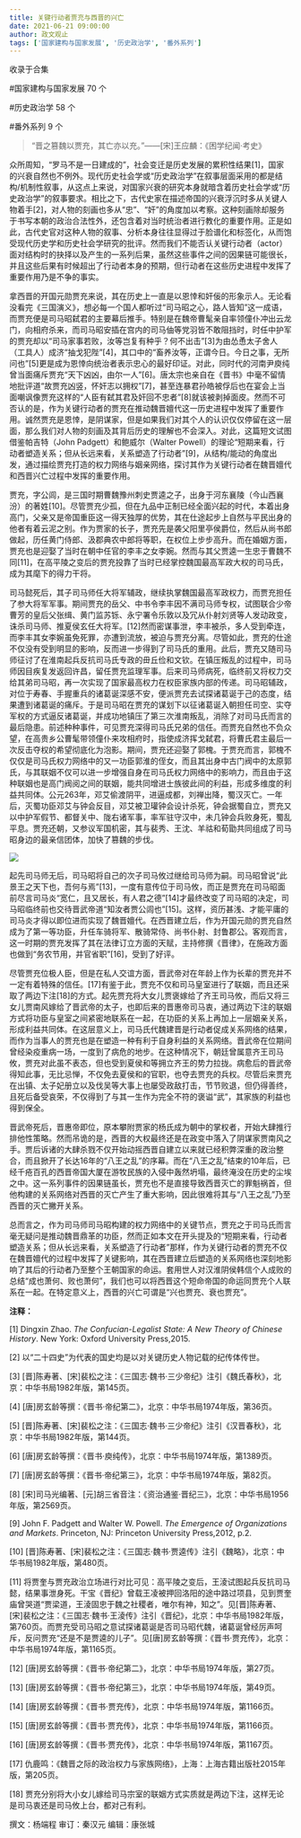 ```yaml
---
title: 关键行动者贾充与西晋的兴亡
date: 2021-06-21 09:00:00
author: 政文观止
tags: ['国家建构与国家发展', '历史政治学', '番外系列']
---
```



收录于合集

#国家建构与国家发展 70 个

#历史政治学 58 个

#番外系列 9 个

> “晋之篡魏以贾充，其亡亦以充。”——[宋]王应麟：《困学纪闻·考史》

众所周知，“罗马不是一日建成的”，社会变迁是历史发展的累积性结果[1]，国家的兴衰自然也不例外。现代历史社会学或“历史政治学”在叙事层面采用的都是结构/机制性叙事，从这点上来说，对国家兴衰的研究本身就暗含着历史社会学或“历史政治学”的叙事要求。相比之下，古代史家在描述帝国的兴衰浮沉时多从关键人物着手[2]，对人物的刻画也多从“忠”、“奸”的角度加以考察。这种刻画除却服务于书写本朝的政治合法性外，还包含着对当时统治者进行教化的重要作用。正是如此，古代史官对这种人物的叙事、分析本身往往显得过于脸谱化和标签化，从而饱受现代历史学和历史社会学研究的批评。然而我们不能否认关键行动者（actor）面对结构时的抉择以及产生的一系列后果，虽然这些事件之间的因果链可能很长，并且这些后果有时候超出了行动者本身的预期，但行动者在这些历史进程中发挥了重要作用乃是不争的事实。  

  

拿西晋的开国元勋贾充来说，其在历史上一直是以恩悻和奸佞的形象示人。无论看没看完《三国演义》，想必每一个国人都听过“司马昭之心，路人皆知”这一成语，而贾充便是司马昭弑君的主要幕后推手。特别是在魏帝曹髦亲自率领僮仆冲出云龙门，向相府杀来，而司马昭安插在宫内的司马伷等党羽皆不敢阻挡时，时任中护军的贾充却以“司马家事若败，汝等岂复有种乎？何不出击”[3]为由怂恿太子舍人（工具人）成济“抽戈犯陛”[4]，其口中的“畜养汝等，正谓今日。今日之事，无所问也”[5]更是成为恩悻向统治者表示忠心的最好印证。对此，同时代的河南尹庾纯曾当面痛斥贾充“天下凶凶，由尔一人”[6]。唐太宗也亲自在《晋书》中毫不留情地批评道“故贾充凶竖，怀奸志以拥权”[7]，甚至连暴君孙皓被俘后也在宴会上当面嘲讽像贾充这样的“人臣有弑其君及奸回不忠者”[8]就该被剥掉面皮。然而不可否认的是，作为关键行动者的贾充在推动魏晋嬗代这一历史进程中发挥了重要作用。诚然贾充是恩悻，是阴谋家，但是如果我们对其个人的认识仅仅停留在这一层面，那么我们对人物的刻画及其背后历史的理解也不会深入。对此，这篇短文试图借鉴帕吉特（John
Padgett）和鲍威尔（Walter
Powell）的理论“短期来看，行动者塑造关系；但从长远来看，关系塑造了行动者”[9]，从结构/能动的角度出发，通过描绘贾充打造的权力网络与姻亲网络，探讨其作为关键行动者在魏晋嬗代和西晋兴亡过程中发挥的重要作用。

  

贾充，字公闾，是三国时期曹魏豫州刺史贾逵之子，出身于河东襄陵（今山西襄汾）的著姓[10]。尽管贾充少孤，但在九品中正制已经全面兴起的时代，本着出身高门，父亲又是帝国重臣这一得天独厚的优势，其在仕途起步上自然与平民出身的他者有着云泥之别。作为贾家的长子，贾充先是袭父阳里亭侯爵位，然后从尚书郎做起，历任黄门侍郎、汲郡典农中郎将等职，在权位上步步高升。而在婚姻方面，贾充也是迎娶了当时在朝中任官的李丰之女李婉。然而与其父贾逵一生忠于曹魏不同[11]，在高平陵之变后的贾充投靠了当时已经掌控魏国最高军政大权的司马氏，成为其麾下的得力干将。

  

司马懿死后，其子司马师任大将军辅政，继续执掌魏国最高军政权力，而贾充担任了参大将军军事。期间贾充的岳父、中书令李丰因不满司马师专权，试图联合少帝曹芳的皇后父张缉、黄门监苏铄、永宁署令乐敦以及冗从仆射刘贤等人发动政变，诛杀司马师、推夏侯玄任大将军。[12]然而密谋事泄，李丰被杀，多人受到牵连，而李丰其女李婉虽免死罪，亦遭到流放，被迫与贾充分离。尽管如此，贾充的仕途不仅没有受到明显的影响，反而进一步得到了司马氏的重用。此后，贾充又随司马师征讨了在淮南起兵反抗司马氏专政的毌丘俭和文钦。在镇压叛乱的过程中，司马师因目疾复发返回许昌，留任贾充监理军事。后来司马师病死，临终前又将权力交给其弟司马昭，再一次实现了国家最高权力在权臣家族内部的传递。司马昭辅政，对位于寿春、手握重兵的诸葛诞深感不安，便派贾充去试探诸葛诞于己的态度，结果遭到诸葛诞的痛斥。于是司马昭在贾充的谋划下以征诸葛诞入朝担任司空、实夺军权的方式逼反诸葛诞，并成功地镇压了第三次淮南叛乱，消除了对司马氏而言的最后隐患。前述种种事件，可见贾充深得司马氏兄弟的信任。而贾充自然也不负众望，在高贵乡公曹髦带领僮仆来攻相府时，指使成济挥戈弑君，将曹氏君主最后一次反击夺权的希望彻底化为泡影。期间，贾充还迎娶了郭槐。于贾充而言，郭槐不仅仅是司马氏权力网络中的又一功臣郭淮的侄女，而且其出身中古门阀中的太原郭氏，与其联姻不仅可以进一步增强自身在司马氏权力网络中的影响力，而且由于这种联姻也是高门阀阅之间的联姻，能共同增进士族彼此间的利益，形成多维度的利益共同体。公元263年，邓艾偷渡阴平，进逼成都，刘禅出降，蜀汉灭亡。一年后，灭蜀功臣邓艾与钟会反目，邓艾被卫瓘钟会设计杀死，钟会据蜀自立，贾充又以中护军假节、都督关中、陇右诸军事，率军驻守汉中，未几钟会兵败身死，蜀乱平息。贾充还朝，又参议军国机密，其与裴秀、王沈、羊祜和荀勖共同组成了司马昭身边的最亲信团体，加快了篡魏的步伐。

![](/images/98/2.jpeg)

起先司马师无后，司马昭将自己的次子司马攸过继给司马师为嗣。司马昭曾说“此景王之天下也，吾何与焉”[13]，一度有意传位于司马攸，而正是贾充在司马昭面前尽言司马炎“宽仁，且又居长，有人君之德”[14]才最终改变了司马昭的决定，司马昭临终前也交待晋武帝道“知汝者贾公闾也”[15]。这样，资历甚浅、才能平庸的司马炎才得以即位进而实现了魏晋嬗代。在西晋建立后，作为开国元勋的贾充自然成为了第一等功臣，升任车骑将军、散骑常侍、尚书仆射、封鲁郡公。客观而言，这一时期的贾充发挥了其在法律订立方面的天赋，主持修撰《晋律》，在施政方面也做到“务农节用，并官省职”[16]，受到了好评。

  

尽管贾充位极人臣，但是在私人交谊方面，晋武帝对在年龄上作为长辈的贾充并不一定有着特殊的信任。[17]有鉴于此，贾充不仅和司马皇室进行了联姻，而且还采取了两边下注[18]的方式。起先贾充将大女儿贾褒嫁给了齐王司马攸，而后又将三女儿贾南风嫁给了晋武帝的太子，也即后来的晋惠帝司马衷，通过两边下注的联姻方式将功臣与皇室之间紧密地联系在一起，在功臣的关系上再加上一层姻亲关系，形成利益共同体。在这层意义上，司马氏代魏建晋是行动者促成关系网络的结果，而作为当事人的贾充也是在塑造一种有利于自身利益的关系网络。晋武帝在位期间曾经染疫重病一场，一度到了病危的地步。在这种情况下，朝廷曾属意齐王司马攸，贾充对此虽不表态，但也受到夏侯和等拥立齐王的势力拉拢。病愈后的晋武帝得知此事，无比忌惮，不仅免去夏侯和的官职，也夺去贾充的兵权。尽管后来贾充在出镇、太子妃册立以及伐吴等大事上也屡受政敌打击，节节败退，但仍得善终，且死后备受哀荣，不仅得到了与其一生作为完全不符的褒谥“武”，其家族的利益也得到保全。

  

晋武帝死后，晋惠帝即位，原本攀附贾家的杨氏成为朝中的掌权者，开始大肆推行排他性策略。然而吊诡的是，西晋的大权最终还是在政变中落入了阴谋家贾南风之手。贾后诉诸的大肆杀戮不仅开始动摇西晋自建立以来就已经积弊深重的政治整合，而且掀开了长达16年的“八王之乱”的序幕。而在“八王之乱”结束的10年后，已经千疮百孔的西晋帝国大厦在游牧民族的入侵中轰然坍塌，最终淹没在历史的尘埃之中。这一系列事件的因果链虽长，贾充也不是直接导致西晋灭亡的罪魁祸首，但他构建的关系网络对西晋的灭亡产生了重大影响，因此很难将其与“八王之乱”乃至西晋的灭亡撇开关系。

  

总而言之，作为司马师司马昭构建的权力网络中的关键节点，贾充之于司马氏而言毫无疑问是推动魏晋鼎革的功臣，然而正如本文在开头提及的“短期来看，行动者塑造关系；但从长远来看，关系塑造了行动者”那样，作为关键行动者的贾充不仅在魏晋嬗代的过程中发挥了关键影响，其在西晋建立后塑造的关系网络也深刻地影响了其后的行动者乃至整个王朝国家的命运。套用世人对汉淮阴侯韩信个人成败的总结“成也萧何、败也萧何”，我们也可以将西晋这个短命帝国的命运同贾充个人联系在一起。在特定意义上，西晋的兴亡可谓是“兴也贾充、衰也贾充”。

  

 **注释：**

[1] Dingxin Zhao. _The Confucian-Legalist State: A New Theory of Chinese
History_. New York: Oxford University Press,2015.

[2] 以“二十四史”为代表的国史均是以对关键历史人物记载的纪传体传世。

[3] [晋]陈寿著、[宋]裴松之注：《三国志·魏书·三少帝纪》注引《魏氏春秋》，北京：中华书局1982年版，第145页。

[4] [唐]房玄龄等撰：《晋书·帝纪第二》，北京：中华书局1974年版，第36页。

[5] [晋]陈寿著、[宋]裴松之注：《三国志·魏书·三少帝纪》注引《汉晋春秋》，北京：中华书局1982年版，第144页。

[6] [唐]房玄龄等撰：《晋书·庾纯传》，北京：中华书局1974年版，第1389页。

[7] [唐]房玄龄等撰：《晋书·帝纪第三》，北京：中华书局1974年版，第82页。

[8] [宋]司马光编著、[元]胡三省音注：《资治通鉴·晋纪三》，北京：中华书局1956年版，第2569页。

[9] John F. Padgett and Walter W. Powell. _The Emergence of Organizations and
Markets_. Princeton, NJ: Princeton University Press,2012, p.2.

[10] [晋]陈寿著、[宋]裴松之注：《三国志·魏书·贾逵传》注引《魏略》，北京：中华书局1982年版，第480页。

[11]
将贾奎与贾充政治立场进行对比可见：高平陵之变后，王淩试图起兵反抗司马懿，结果事泄身死。干宝《晋纪》曾载王凌被押回洛阳的途中路过项县，见到贾奎庙曾哭道“贾梁道，王淩固忠于魏之社稷者，唯尔有神，知之”。见[晋]陈寿著、[宋]裴松之注：《三国志·魏书·王淩传》注引《晋纪》，北京：中华书局1982年版，第760页。而贾充受司马昭之意试探诸葛诞是否司马昭代魏，诸葛诞曾经厉声呵斥，反问贾充“还是不是贾逵的儿子”。见[唐]房玄龄等撰：《晋书·贾充传》，北京：中华书局1974年版，第1165页。

[12] [唐]房玄龄等撰：《晋书·帝纪第二》，北京：中华书局1974年版，第27页。

[13] [唐]房玄龄等撰：《晋书·帝纪第三》，北京：中华书局1974年版，第49页。

[14] [唐]房玄龄等撰：《晋书·贾充传》，北京：中华书局1974年版，第1166页。

[15] [唐]房玄龄等撰：《晋书·贾充传》，北京：中华书局1974年版，第1166页。

[16] [唐]房玄龄等撰：《晋书·贾充传》，北京：中华书局1974年版，第1167页。

[17] 仇鹿鸣：《魏晋之际的政治权力与家族网络》，上海：上海古籍出版社2015年版，第205页。

[18] 贾充分别将大小女儿嫁给司马宗室的联姻方式实质就是两边下注，这样无论是司马衷还是司马攸上台，都对己有利。

  

撰文：杨端程 审订：秦汉元 编辑：康张城

  

